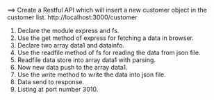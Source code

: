 
==> Create a Restful API which will insert a new customer object in the customer list. http://localhost:3000/customer

1. Declare the module express and fs.
2. Use the get method of express for fetching a data in browser.
3. Declare two array data1 and datainfo.
4. Use the readfile method of fs for reading the data from json file.
5. Readfile data store into array data1 with parsing.
6. Now new data push to the array data1.
7. Use the write method to write the data into json file.
8. Data send to response.
9. Listing at port number 3010.